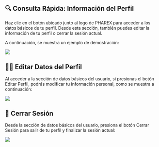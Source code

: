 ## 🔍 Consulta Rápida: Información del Perfil  
Haz clic en el botón ubicado junto al logo de PHAREX para acceder a los datos básicos de tu perfil. Desde esta sección, también puedes editar la información de tu perfil o cerrar la sesión actual.  
  
A continuación, se muestra un ejemplo de demostración:  

<img src="https://josemaestreb.github.io/docs.bil_v2/_asset/01-%20Inicio%2C%20login%20y%20editar%20perfil/011-resumen_detalles_perfil.gif" />


## ✍🏼 Editar Datos del Perfil
Al acceder a la sección de datos básicos del usuario, si presionas el botón Editar Perfil, podrás modificar tu información personal, como se muestra a continuación:  
  

<img src="https://josemaestreb.github.io/docs.bil_v2/_asset/01-%20Inicio%2C%20login%20y%20editar%20perfil/012-entrar_a_editar_perfil.gif" />

## 🔐 Cerrar Sesión
Desde la sección de datos básicos del usuario, presiona el botón Cerrar Sesión para salir de tu perfil y finalizar la sesión actual:  
  

<img src="https://josemaestreb.github.io/docs.bil_v2/_asset/01-%20Inicio%2C%20login%20y%20editar%20perfil/011-resumen_detalles_perfil.gif" />